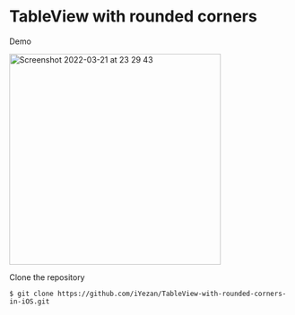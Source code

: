 # TableView with rounded corners

Demo

<img width="377" alt="Screenshot 2022-03-21 at 23 29 43" src="https://user-images.githubusercontent.com/29463442/159379498-08a8b8c1-e51e-4896-af1e-8317d5d6208f.png">


Clone the repository

```$ git clone https://github.com/iYezan/TableView-with-rounded-corners-in-iOS.git```
